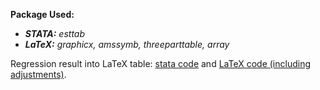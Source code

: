 **Package Used:**
- ***STATA:** esttab*
- ***LaTeX:** graphicx, amssymb, threeparttable, array*

Regression result into LaTeX table: [stata code](https://github.com/jingwenshi-novae/Coding-Samples/blob/main/LaTeX/Reg%20to%20LaTex.do) and [LaTeX code (including adjustments)](https://github.com/jingwenshi-novae/Coding-Samples/blob/main/LaTeX/LaTeX%20code.tex).
